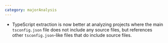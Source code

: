 ```yaml
---
category: majorAnalysis
---
```

* TypeScript extraction is now better at analyzing projects where the main `tsconfig.json` file does not include any
  source files, but references other `tsconfig.json`-like files that do include source files.
